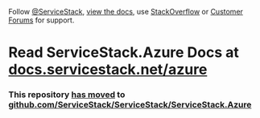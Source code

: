 Follow [@ServiceStack](https://twitter.com/servicestack), [view the docs](https://docs.servicestack.net), use [StackOverflow](https://stackoverflow.com/questions/ask?tags=servicestack,servicestack.azure) or [Customer Forums](https://forums.servicestack.net/) for support.

# Read ServiceStack.Azure Docs at [docs.servicestack.net/azure](https://docs.servicestack.net/azure)

### This repository [has moved](https://docs.servicestack.net/mono-repo) to [github.com/ServiceStack/ServiceStack/ServiceStack.Azure](https://github.com/ServiceStack/ServiceStack/tree/main/ServiceStack.Azure)

